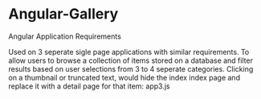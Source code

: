 Angular-Gallery
===============

Angular Application Requirements

Used on 3 seperate sigle page applications with similar requirements. To allow users to browse a collection of items stored on a database and filter results based on user selections from 3 to 4 seperate categories. Clicking on a thumbnail or truncated text, would hide the index index page and replace it with a detail page for that item:
  app3.js  
